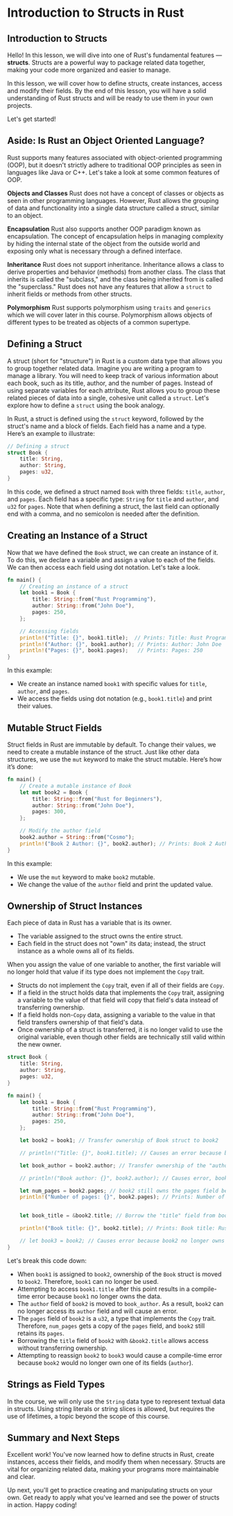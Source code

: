 # Introduction to Structs in Rust

## Introduction to Structs
Hello! In this lesson, we will dive into one of Rust's fundamental features — **structs**. Structs are a powerful way to package related data together, making your code more organized and easier to manage.

In this lesson, we will cover how to define structs, create instances, access and modify their fields. By the end of this lesson, you will have a solid understanding of Rust structs and will be ready to use them in your own projects.

Let's get started!

## Aside: Is Rust an Object Oriented Language?
Rust supports many features associated with object-oriented programming (OOP), but it doesn't strictly adhere to traditional OOP principles as seen in languages like Java or C++. Let's take a look at some common features of OOP.

**Objects and Classes**
Rust does not have a concept of classes or objects as seen in other programming languages. However, Rust allows the grouping of data and functionality into a single data structure called a struct, similar to an object.

**Encapsulation**
Rust also supports another OOP paradigm known as encapsulation. The concept of encapsulation helps in managing complexity by hiding the internal state of the object from the outside world and exposing only what is necessary through a defined interface.

**Inheritance**
Rust does not support inheritance. Inheritance allows a class to derive properties and behavior (methods) from another class. The class that inherits is called the "subclass," and the class being inherited from is called the "superclass." Rust does not have any features that allow a `struct` to inherit fields or methods from other structs.

**Polymorphism** Rust supports polymorphism using `traits` and `generics` which we will cover later in this course. Polymorphism allows objects of different types to be treated as objects of a common supertype.

## Defining a Struct
A struct (short for "structure") in Rust is a custom data type that allows you to group together related data. Imagine you are writing a program to manage a library. You will need to keep track of various information about each book, such as its title, author, and the number of pages. Instead of using separate variables for each attribute, Rust allows you to group these related pieces of data into a single, cohesive unit called a `struct`. Let's explore how to define a `struct` using the book analogy.

In Rust, a struct is defined using the `struct` keyword, followed by the struct's name and a block of fields. Each field has a name and a type. Here’s an example to illustrate:

```Rust
// Defining a struct
struct Book {
    title: String,
    author: String,
    pages: u32,
}
```

In this code, we defined a struct named `Book` with three fields: `title`, `author`, and `pages`. Each field has a specific type: `String` for `title` and `author`, and `u32` for `pages`. Note that when defining a struct, the last field can optionally end with a comma, and no semicolon is needed after the definition.

## Creating an Instance of a Struct
Now that we have defined the `Book` struct, we can create an instance of it. To do this, we declare a variable and assign a value to each of the fields. We can then access each field using dot notation. Let's take a look.

```Rust
fn main() {
    // Creating an instance of a struct
    let book1 = Book {
        title: String::from("Rust Programming"),
        author: String::from("John Doe"),
        pages: 250,
    };

    // Accessing fields
    println!("Title: {}", book1.title);  // Prints: Title: Rust Programming
    println!("Author: {}", book1.author); // Prints: Author: John Doe
    println!("Pages: {}", book1.pages);   // Prints: Pages: 250
}
```

In this example:

* We create an instance named `book1` with specific values for `title`, `author`, and `pages`.
* We access the fields using dot notation (e.g., `book1.title`) and print their values.

## Mutable Struct Fields
Struct fields in Rust are immutable by default. To change their values, we need to create a mutable instance of the struct. Just like other data structures, we use the `mut` keyword to make the struct mutable. Here’s how it’s done:

```Rust
fn main() {
    // Create a mutable instance of Book
    let mut book2 = Book {
        title: String::from("Rust for Beginners"),
        author: String::from("John Doe"),
        pages: 300,
    };

    // Modify the author field
    book2.author = String::from("Cosmo");
    println!("Book 2 Author: {}", book2.author); // Prints: Book 2 Author: Cosmo
}
```

In this example:

* We use the `mut` keyword to make `book2` mutable.
* We change the value of the `author` field and print the updated value.

## Ownership of Struct Instances
Each piece of data in Rust has a variable that is its owner.

* The variable assigned to the struct owns the entire struct.
* Each field in the struct does not "own" its data; instead, the struct instance as a whole owns all of its fields.

When you assign the value of one variable to another, the first variable will no longer hold that value if its type does not implement the `Copy` trait.

* Structs do not implement the `Copy` trait, even if all of their fields are `Copy`.
* If a field in the struct holds data that implements the `Copy` trait, assigning a variable to the value of that field will copy that field's data instead of transferring ownership.
* If a field holds non-`Copy` data, assigning a variable to the value in that field transfers ownership of that field's data.
* Once ownership of a struct is transferred, it is no longer valid to use the original variable, even though other fields are technically still valid within the new owner.

```Rust
struct Book {
    title: String,
    author: String,
    pages: u32,
}

fn main() {
    let book1 = Book {
        title: String::from("Rust Programming"),
        author: String::from("John Doe"),
        pages: 250,
    };

    let book2 = book1; // Transfer ownership of Book struct to book2

    // println!("Title: {}", book1.title); // Causes an error because book1 no longer owns the data

    let book_author = book2.author; // Transfer ownership of the "author" field ("John Doe") from book2 to book_author

    // println!("Book author: {}", book2.author); // Causes error, book2 no longer owns the author field

    let num_pages = book2.pages; // book2 still owns the pages field because pages is u32 (copy type)
    println!("Number of pages: {}", book2.pages); // Prints: Number of pages: 250


    let book_title = &book2.title; // Borrow the "title" field from book2 without transferring ownership.

    println!("Book title: {}", book2.title); // Prints: Book title: Rust Programming

    // let book3 = book2; // Causes error because book2 no longer owns the "author" field
}
```

Let's break this code down:

* When `book1` is assigned to `book2`, ownership of the `Book` struct is moved to `book2`. Therefore, `book1` can no longer be used.
* Attempting to access `book1.title` after this point results in a compile-time error because `book1` no longer owns the data.
* The `author` field of `book2` is moved to `book_author`. As a result, `book2` can no longer access its `author` field and will cause an error.
* The `pages` field of `book2` is a `u32`, a type that implements the `Copy` trait. Therefore, `num_pages` gets a copy of the `pages` field, and `book2` still retains its `pages`.
* Borrowing the `title` field of `book2` with `&book2.title` allows access without transferring ownership.
* Attempting to reassign `book2` to `book3` would cause a compile-time error because `book2` would no longer own one of its fields (`author`).

## Strings as Field Types
In the course, we will only use the `String` data type to represent textual data in structs. Using string literals or string slices is allowed, but requires the use of lifetimes, a topic beyond the scope of this course.

## Summary and Next Steps
Excellent work! You've now learned how to define structs in Rust, create instances, access their fields, and modify them when necessary. Structs are vital for organizing related data, making your programs more maintainable and clear.

Up next, you'll get to practice creating and manipulating structs on your own. Get ready to apply what you've learned and see the power of structs in action. Happy coding!
